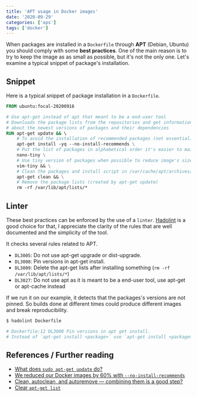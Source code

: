 ```yaml
---
title: 'APT usage in Docker images'
date: '2020-09-29'
categories: ['ops']
tags: ['docker']
---
```


When packages are installed in a `Dockerfile` through **APT** (Debian, Ubuntu) you should comply with some **best practices**.
One of the main reason is to try to keep the image as as small as possible, but it's not the only one. 
Let's examine a typical snippet of package's installation.

<!--more-->

## Snippet

Here is a typical snippet of package installation in a `Dockerfile`.

```Dockerfile
FROM ubuntu:focal-20200916

# Use apt-get instead of apt that meant to be a end-user tool
# Downloads the package lists from the repositories and get information 
# about the newest versions of packages and their dependencies
RUN apt-get update && \ 
    # To avoid the installation of recommended packages (not essential)
    apt-get install -yq --no-install-recommends \
    # Put the list of packages in alphabetical order it's easier to maintain
    nano-tiny \
    # Use tiny version of packages when possible to reduce image's size
    vim-tiny && \
    # Clean the packages and install script in /var/cache/apt/archives/
    apt-get clean && \
    # Remove the package lists (created by apt-get update)
    rm -rf /var/lib/apt/lists/*
```

## Linter

These best practices can be enforced by the use of a `linter`.
[Hadolint][hadolint] is a good choice for that, I appreciate the clarity of the rules that are well documented and the simplicity of the tool.

It checks several rules related to APT.

- `DL3005`: Do not use apt-get upgrade or dist-upgrade.
- `DL3008`: Pin versions in apt-get install.
- `DL3009`: Delete the apt-get lists after installing something (`rm -rf /var/lib/apt/lists/*`)
- `DL3027`: Do not use apt as it is meant to be a end-user tool, use apt-get or apt-cache instead

If we run it on our example, it detects that the packages's versions are not pinned.
So builds done at different times could produce different images and break reproducibility.

```bash
$ hadolint Dockerfile

# Dockerfile:12 DL3008 Pin versions in apt get install. 
# Instead of `apt-get install <package>` use `apt-get install <package>=<version>`
```

## References / Further reading

- [What does `sudo apt-get update` do?](https://askubuntu.com/questions/222348/what-does-sudo-apt-get-update-do)
- [We reduced our Docker images by 60% with `--no-install-recommends`](https://ubuntu.com/blog/we-reduced-our-docker-images-by-60-with-no-install-recommends)
- [Clean, autoclean, and autoremove — combining them is a good step?](https://askubuntu.com/questions/984797/clean-autoclean-and-autoremove-combining-them-is-a-good-step)
- [Clear `apt-get list`](https://unix.stackexchange.com/questions/217369/clear-apt-get-list)

[hadolint]: https://github.com/hadolint/hadolint